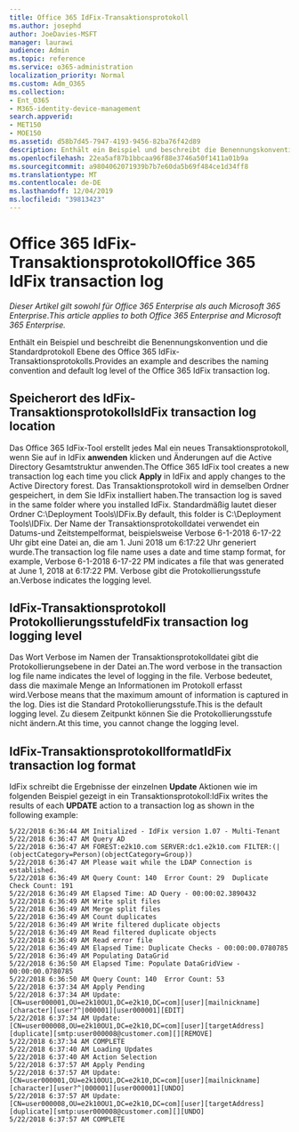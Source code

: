 ```yaml
---
title: Office 365 IdFix-Transaktionsprotokoll
ms.author: josephd
author: JoeDavies-MSFT
manager: laurawi
audience: Admin
ms.topic: reference
ms.service: o365-administration
localization_priority: Normal
ms.custom: Adm_O365
ms.collection:
- Ent_O365
- M365-identity-device-management
search.appverid:
- MET150
- MOE150
ms.assetid: d58b7d45-7947-4193-9456-82ba76f42d89
description: Enthält ein Beispiel und beschreibt die Benennungskonvention und die Standardprotokoll Ebene des Office 365 IdFix-Transaktionsprotokolls.
ms.openlocfilehash: 22ea5af87b1bbcaa96f88e3746a50f1411a01b9a
ms.sourcegitcommit: a9804062071939b7b7e60da5b69f484ce1d34ff8
ms.translationtype: MT
ms.contentlocale: de-DE
ms.lasthandoff: 12/04/2019
ms.locfileid: "39813423"
---
```

# <a name="office-365-idfix-transaction-log"></a><span data-ttu-id="2cf7e-103">Office 365 IdFix-Transaktionsprotokoll</span><span class="sxs-lookup"><span data-stu-id="2cf7e-103">Office 365 IdFix transaction log</span></span>

<span data-ttu-id="2cf7e-104">*Dieser Artikel gilt sowohl für Office 365 Enterprise als auch Microsoft 365 Enterprise*.</span><span class="sxs-lookup"><span data-stu-id="2cf7e-104">*This article applies to both Office 365 Enterprise and Microsoft 365 Enterprise.*</span></span>

<span data-ttu-id="2cf7e-105">Enthält ein Beispiel und beschreibt die Benennungskonvention und die Standardprotokoll Ebene des Office 365 IdFix-Transaktionsprotokolls.</span><span class="sxs-lookup"><span data-stu-id="2cf7e-105">Provides an example and describes the naming convention and default log level of the Office 365 IdFix transaction log.</span></span>
  
## <a name="idfix-transaction-log-location"></a><span data-ttu-id="2cf7e-106">Speicherort des IdFix-Transaktionsprotokolls</span><span class="sxs-lookup"><span data-stu-id="2cf7e-106">IdFix transaction log location</span></span>

<span data-ttu-id="2cf7e-107">Das Office 365 IdFix-Tool erstellt jedes Mal ein neues Transaktionsprotokoll, wenn Sie auf in IdFix **anwenden** klicken und Änderungen auf die Active Directory Gesamtstruktur anwenden.</span><span class="sxs-lookup"><span data-stu-id="2cf7e-107">The Office 365 IdFix tool creates a new transaction log each time you click **Apply** in IdFix and apply changes to the Active Directory forest.</span></span> <span data-ttu-id="2cf7e-108">Das Transaktionsprotokoll wird in demselben Ordner gespeichert, in dem Sie IdFix installiert haben.</span><span class="sxs-lookup"><span data-stu-id="2cf7e-108">The transaction log is saved in the same folder where you installed IdFix.</span></span> <span data-ttu-id="2cf7e-109">Standardmäßig lautet dieser Ordner C:\Deployment Tools\IDFix.</span><span class="sxs-lookup"><span data-stu-id="2cf7e-109">By default, this folder is C:\Deployment Tools\IDFix.</span></span> <span data-ttu-id="2cf7e-110">Der Name der Transaktionsprotokolldatei verwendet ein Datums-und Zeitstempelformat, beispielsweise Verbose 6-1-2018 6-17-22 Uhr gibt eine Datei an, die am 1. Juni 2018 um 6:17:22 Uhr generiert wurde.</span><span class="sxs-lookup"><span data-stu-id="2cf7e-110">The transaction log file name uses a date and time stamp format, for example, Verbose 6-1-2018 6-17-22 PM indicates a file that was generated at June 1, 2018 at 6:17:22 PM.</span></span> <span data-ttu-id="2cf7e-111">Verbose gibt die Protokollierungsstufe an.</span><span class="sxs-lookup"><span data-stu-id="2cf7e-111">Verbose indicates the logging level.</span></span> 
  
## <a name="idfix-transaction-log-logging-level"></a><span data-ttu-id="2cf7e-112">IdFix-Transaktionsprotokoll Protokollierungsstufe</span><span class="sxs-lookup"><span data-stu-id="2cf7e-112">IdFix transaction log logging level</span></span>

<span data-ttu-id="2cf7e-113">Das Wort Verbose im Namen der Transaktionsprotokolldatei gibt die Protokollierungsebene in der Datei an.</span><span class="sxs-lookup"><span data-stu-id="2cf7e-113">The word verbose in the transaction log file name indicates the level of logging in the file.</span></span> <span data-ttu-id="2cf7e-114">Verbose bedeutet, dass die maximale Menge an Informationen im Protokoll erfasst wird.</span><span class="sxs-lookup"><span data-stu-id="2cf7e-114">Verbose means that the maximum amount of information is captured in the log.</span></span> <span data-ttu-id="2cf7e-115">Dies ist die Standard Protokollierungsstufe.</span><span class="sxs-lookup"><span data-stu-id="2cf7e-115">This is the default logging level.</span></span> <span data-ttu-id="2cf7e-116">Zu diesem Zeitpunkt können Sie die Protokollierungsstufe nicht ändern.</span><span class="sxs-lookup"><span data-stu-id="2cf7e-116">At this time, you cannot change the logging level.</span></span>
  
## <a name="idfix-transaction-log-format"></a><span data-ttu-id="2cf7e-117">IdFix-Transaktionsprotokollformat</span><span class="sxs-lookup"><span data-stu-id="2cf7e-117">IdFix transaction log format</span></span>

<span data-ttu-id="2cf7e-118">IdFix schreibt die Ergebnisse der einzelnen **Update** Aktionen wie im folgenden Beispiel gezeigt in ein Transaktionsprotokoll:</span><span class="sxs-lookup"><span data-stu-id="2cf7e-118">IdFix writes the results of each **UPDATE** action to a transaction log as shown in the following example:</span></span>
  
```
5/22/2018 6:36:44 AM Initialized - IdFix version 1.07 - Multi-Tenant
5/22/2018 6:36:47 AM Query AD
5/22/2018 6:36:47 AM FOREST:e2k10.com SERVER:dc1.e2k10.com FILTER:(|(objectCategory=Person)(objectCategory=Group))
5/22/2018 6:36:47 AM Please wait while the LDAP Connection is established.
5/22/2018 6:36:49 AM Query Count: 140  Error Count: 29  Duplicate Check Count: 191
5/22/2018 6:36:49 AM Elapsed Time: AD Query - 00:00:02.3890432
5/22/2018 6:36:49 AM Write split files
5/22/2018 6:36:49 AM Merge split files
5/22/2018 6:36:49 AM Count duplicates
5/22/2018 6:36:49 AM Write filtered duplicate objects
5/22/2018 6:36:49 AM Read filtered duplicate objects
5/22/2018 6:36:49 AM Read error file
5/22/2018 6:36:49 AM Elapsed Time: Duplicate Checks - 00:00:00.0780785
5/22/2018 6:36:49 AM Populating DataGrid
5/22/2018 6:36:50 AM Elapsed Time: Populate DataGridView - 00:00:00.0780785
5/22/2018 6:36:50 AM Query Count: 140  Error Count: 53
5/22/2018 6:37:34 AM Apply Pending
5/22/2018 6:37:34 AM Update: [CN=user000001,OU=e2k10OU1,DC=e2k10,DC=com][user][mailnickname][character][user?^|000001][user000001][EDIT]
5/22/2018 6:37:34 AM Update: [CN=user000008,OU=e2k10OU1,DC=e2k10,DC=com][user][targetAddress][duplicate][smtp:user000008@customer.com][][REMOVE]
5/22/2018 6:37:34 AM COMPLETE
5/22/2018 6:37:40 AM Loading Updates
5/22/2018 6:37:40 AM Action Selection
5/22/2018 6:37:57 AM Apply Pending
5/22/2018 6:37:57 AM Update: [CN=user000001,OU=e2k10OU1,DC=e2k10,DC=com][user][mailnickname][character][user?^|000001][user000001][UNDO]
5/22/2018 6:37:57 AM Update: [CN=user000008,OU=e2k10OU1,DC=e2k10,DC=com][user][targetAddress][duplicate][smtp:user000008@customer.com][][UNDO]
5/22/2018 6:37:57 AM COMPLETE

```
